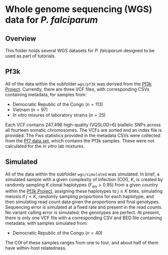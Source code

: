 # Whole genome sequencing (WGS) data for *P. falciparum*

## Overview
This folder holds several WGS datasets for *P. falciparum* designed to be used as part of tutorials.

## Pf3k
All of the data within the subfolder `wgs/pf3k` was derived from the [Pf3k Project](https://www.malariagen.net/parasite/pf3k). Currently, there are three VCF files, with corresponding CSVs containing metadata, for samples from:
- Democratic Republic of the Congo ($n=113$)
- Vietnam ($n=97$)
- *In vitro* mixures of laboratory strains ($n=25$)

Each VCF contains 247,496 high-quality (VQSLOD>6) biallelic SNPs across all fourteen somatic chromosomes. The VCFs are sorted and an index file is provided. The Fws statistics provided in the metadata CSVs were collected from the [Pf7 data set](https://www.malariagen.net/sites/default/files/Pf7_fws.txt), which contains the Pf3k samples. These were not calculated for the *in vitro* lab mixtures.

## Simulated
All of the data within the subfolder `wgs/simulated` was simulated. In brief, a simulated sample with a given complexity of infection (COI), $K$, is created by randomly sampling $K$ clonal haplotypes ($F_{ws} > 0.95$) from a given country within the [Pf3k Project](https://www.malariagen.net/parasite/pf3k), assigning these haplotypes to $j \leq K$ bites, simulating meiosis if $j < K$, randomly sampling proportions for each haplotype, and then simulating read count data given the proportions and final genotypes. Sequencing error is simulated at a fixed rate and present in the read counts. No variant calling error is simulated; the genotypes are perfect. At present, there is only one VCF file with a corresponding CSV and BED file containing metadata, with samples simulated from:
- Democratic Republic of the Congo ($n=40$)

The COI of these samples ranges from one to four, and about half of them have within-host relatedness.


